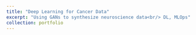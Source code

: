 ```yaml
---
title: "Deep Learning for Cancer Data"
excerpt: "Using GANs to synthesize neuroscience data<br/> DL, MLOps"
collection: portfolio
---
```


